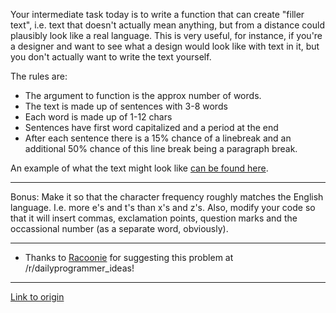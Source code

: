 Your intermediate task today is to write a function that can create "filler text", i.e. text that doesn't actually mean anything, but from a distance could plausibly look like a real language. This is very useful, for instance, if you're a designer and want to see what a design would look like with text in it, but you don't actually want to write the text yourself. 

The rules are:

* The argument to function is the approx number of words.
* The text is made up of sentences with 3-8 words
* Each word is made up of 1-12 chars
* Sentences have first word capitalized and a period at the end
* After each sentence there is a 15% chance of a linebreak and an additional 50% chance of this line break being a paragraph break. 

An example of what the text might look like [can be found here](http://pastebin.com/iLwDxghy). 

***

Bonus: Make it so that the character frequency roughly matches the English language. I.e. more e's and t's than x's and z's. Also, modify your code so that it will insert commas, exclamation points, question marks and the occassional number (as a separate word, obviously). 

***

* Thanks to [Racoonie](http://www.reddit.com/user/Racoonie) for suggesting this problem at /r/dailyprogrammer_ideas!

---

[Link to origin](https://www.reddit.com/r/dailyprogrammer/za9tu)